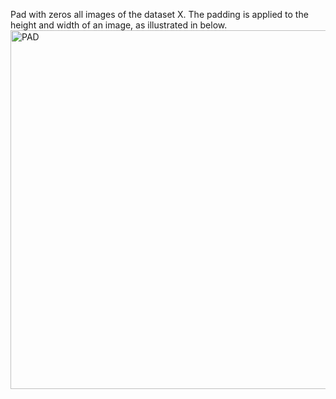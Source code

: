 Pad with zeros all images of the dataset X. The padding is applied to the height and width of an image, 
as illustrated in below.
<img width="574" alt="PAD" src="https://user-images.githubusercontent.com/78735911/144033668-5a135959-337a-4edd-b3cf-6f0d7e25e299.png">

    
